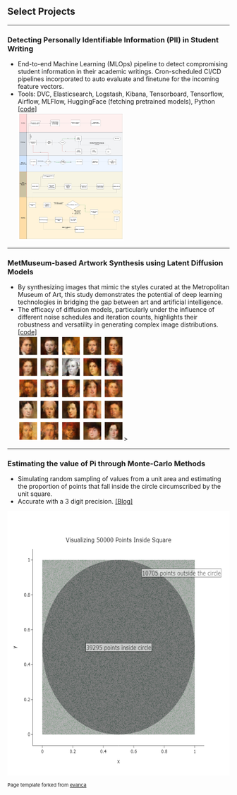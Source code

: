 ## Select Projects

---
### Detecting Personally Identifiable Information (PII) in Student Writing
- End-to-end Machine Learning (MLOps) pipeline to detect compromising student information in their academic writings. Cron-scheduled CI/CD pipelines incorporated to auto evaluate and finetune for the incoming feature vectors. <br>
- Tools: DVC, Elasticsearch, Logstash, Kibana, Tensorboard, Tensorflow, Airflow, MLFlow, HuggingFace (fetching pretrained models), Python <br>
[[code]](https://github.com/rayapudisaiakhil/PII-Data) <br>
<img src="images/ML Model Pipeline.jpeg?raw=true" style="width: 50%; height: auto;"/> <br>

---
### MetMuseum-based Artwork Synthesis using Latent Diffusion Models
- By synthesizing images that mimic the styles curated at the Metropolitan Museum of Art, this study demonstrates the potential of deep learning technologies in bridging the gap
between art and artificial intelligence. <br>
- The efficacy of diffusion models, particularly under the influence of different noise schedules and iteration counts, highlights their robustness and versatility in generating complex image distributions. <br>
[[code]](https://github.com/rayapudisaiakhil/PII-Data) <br>
<img src="images/download3.png?raw=true" style="width: 50%; height: auto;"/>>

---

### Estimating the value of Pi through Monte-Carlo Methods
- Simulating random sampling of values from a unit area and estimating the proportion of points that fall inside the circle circumscribed by the unit square. <br>
- Accurate with a 3 digit precision.
[[Blog]](https://sidsingaravel.substack.com/p/estimating-pi-through-monte-carlo) <br>
<img src="images/simulation" alt="Simulations" width="600" height="600">

<p style="font-size:11px">Page template forked from <a href="https://github.com/evanca/quick-portfolio">evanca</a></p>
<!-- Remove above link if you don't want to attibute -->
